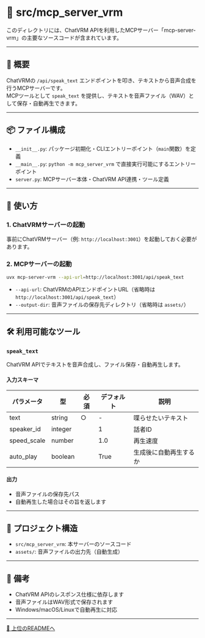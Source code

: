 # 🤖 src/mcp_server_vrm

このディレクトリには、ChatVRM APIを利用したMCPサーバー「mcp-server-vrm」の主要なソースコードが含まれています。

---

## 📝 概要

ChatVRMの `/api/speak_text` エンドポイントを叩き、テキストから音声合成を行うMCPサーバーです。  
MCPツールとして `speak_text` を提供し、テキストを音声ファイル（WAV）として保存・自動再生できます。

---

## 📦 ファイル構成

- `__init__.py`: パッケージ初期化・CLIエントリーポイント（`main`関数）を定義
- `__main__.py`: `python -m mcp_server_vrm` で直接実行可能にするエントリーポイント
- `server.py`: MCPサーバー本体・ChatVRM API連携・ツール定義

---

## 🚀 使い方

### 1. ChatVRMサーバーの起動

事前にChatVRMサーバー（例: `http://localhost:3001`）を起動しておく必要があります。

### 2. MCPサーバーの起動

```bash
uvx mcp-server-vrm --api-url=http://localhost:3001/api/speak_text
```

- `--api-url`: ChatVRMのAPIエンドポイントURL（省略時は `http://localhost:3001/api/speak_text`）
- `--output-dir`: 音声ファイルの保存先ディレクトリ（省略時は `assets/`）

---

## 🛠️ 利用可能なツール

### `speak_text`

ChatVRM APIでテキストを音声合成し、ファイル保存・自動再生します。

#### 入力スキーマ

| パラメータ    | 型      | 必須 | デフォルト | 説明                   |
|--------------|---------|------|------------|------------------------|
| text         | string  | ○    | -          | 喋らせたいテキスト     |
| speaker_id   | integer |      | 1          | 話者ID                 |
| speed_scale  | number  |      | 1.0        | 再生速度               |
| auto_play    | boolean |      | True       | 生成後に自動再生するか |

#### 出力

- 音声ファイルの保存先パス
- 自動再生した場合はその旨を返します

---

## 📁 プロジェクト構造

- `src/mcp_server_vrm`: 本サーバーのソースコード
- `assets/`: 音声ファイルの出力先（自動生成）

---

## 📝 備考

- ChatVRM APIのレスポンス仕様に依存します
- 音声ファイルはWAV形式で保存されます
- Windows/macOS/Linuxで自動再生に対応

---

[🔼 上位のREADMEへ](../../README.md)
